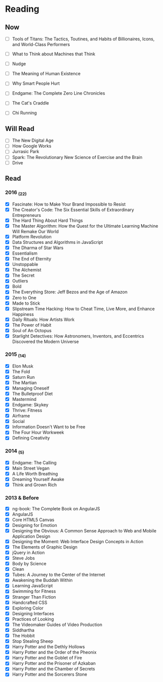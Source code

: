 # Reading

## Now

- [ ] Tools of Titans: The Tactics, Toutines, and Habits of Billionaires, Icons, and World-Class Performers
- [ ] What to Think about Machines that Think
- [ ] Nudge
- [ ] The Meaning of Human Existence
- [ ] Why Smart People Hurt
- [ ] Endgame: The Complete Zero Line Chronicles
- [ ] The Cat's Craddle
- [ ] Chi Running


## Will Read

- [ ] The New Digital Age
- [ ] How Google Works
- [ ] Jurrasic Park
- [ ] Spark: The Revolutionary New Science of Exercise and the Brain
- [ ] Drive

## Read

### 2016 <sub>(22)</sub>

- [x] Fascinate: How to Make Your Brand Impossible to Resist
- [X] The Creator's Code: The Six Essential Skills of Extraordinary Entrepreneurs
- [X] The Hard Thing About Hard Things
- [X] The Master Algorithm: How the Quest for the Ultimate Learning Machine Will Remake Our World
- [X] Platform Revolution
- [x] Data Structures and Algorithms in JavaScript
- [x] The Dharma of Star Wars
- [x] Essentialism
- [x] The End of Eternity
- [x] Unstoppable
- [x] The Alchemist
- [x] The Secret
- [x] Outliers
- [x] Bold
- [x] The Everything Store: Jeff Bezos and the Age of Amazon
- [x] Zero to One
- [x] Made to Stick
- [x] Slipstream Time Hacking: How to Cheat Time, Live More, and Enhance Happiness
- [x] Daily Rituals: How Artists Work
- [x] The Power of Habit
- [x] Soul of An Octopus
- [x] Starlight Detectives: How Astronomers, Inventors, and Eccentrics Discovered the Modern Universe

### 2015 <sub>(14)</sub>

- [x] Elon Musk
- [x] The Fold
- [x] Saturn Run
- [x] The Martian
- [x] Managing Oneself
- [x] The Bulletproof Diet
- [x] Mastermind
- [x] Endgame: Skykey
- [x] Thrive: Fitness
- [x] Airframe
- [x] Social
- [x] Information Doesn't Want to be Free
- [x] The Four Hour Workweek
- [x] Defining Creativity

### 2014 <sub>(5)</sub>

- [x] Endgame: The Calling
- [x] Main Street Vegan
- [x] A Life Worth Breathing
- [x] Dreaming Yourself Awake
- [x] Think and Grown Rich

### 2013 & Before

- [x] ng-book: The Complete Book on AngularJS
- [x] AngularJS
- [x] Core HTML5 Canvas
- [x] Designing for Emotion
- [x] Designing the Obvious: A Common Sense Approach to Web and Mobile Application Design
- [x] Designing the Moment: Web Interface Design Concepts in Action
- [x] The Elements of Graphic Design
- [x] jQuery in Action
- [x] Steve Jobs
- [x] Body by Science
- [x] Clean
- [x] Tubes: A Journey to the Center of the Internet
- [x] Awakening the Buddah Within
- [x] Learning JavaScript
- [x] Swimming for Fitness
- [x] Stranger Than Fiction
- [x] Handcrafted CSS
- [x] Exploring Color
- [x] Designing Interfaces
- [x] Practices of Looking
- [x] The Videomaker Guides of Video Production
- [x] Siddhartha
- [x] The Hobbit
- [x] Stop Stealing Sheep
- [x] Harry Potter and the Dethly Hollows
- [x] Harry Potter and the Order of the Pheonix
- [x] Harry Potter and the Goblet of Fire
- [x] Harry Potter and the Prisoner of Azkaban
- [x] Harry Potter and the Chamber of Secrets
- [x] Harry Potter and the Sorcerers Stone
